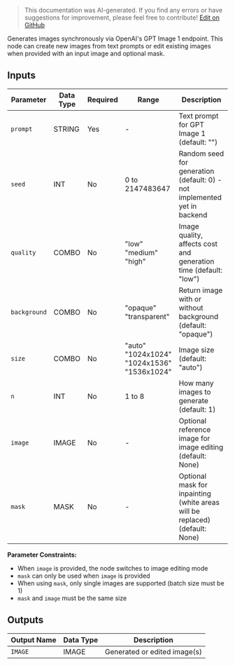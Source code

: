 > This documentation was AI-generated. If you find any errors or have suggestions for improvement, please feel free to contribute! [Edit on GitHub](https://github.com/Comfy-Org/embedded-docs/blob/main/comfyui_embedded_docs/docs/OpenAIGPTImage1/en.md)

Generates images synchronously via OpenAI's GPT Image 1 endpoint. This node can create new images from text prompts or edit existing images when provided with an input image and optional mask.

## Inputs

| Parameter | Data Type | Required | Range | Description |
|-----------|-----------|----------|-------|-------------|
| `prompt` | STRING | Yes | - | Text prompt for GPT Image 1 (default: "") |
| `seed` | INT | No | 0 to 2147483647 | Random seed for generation (default: 0) - not implemented yet in backend |
| `quality` | COMBO | No | "low"<br>"medium"<br>"high" | Image quality, affects cost and generation time (default: "low") |
| `background` | COMBO | No | "opaque"<br>"transparent" | Return image with or without background (default: "opaque") |
| `size` | COMBO | No | "auto"<br>"1024x1024"<br>"1024x1536"<br>"1536x1024" | Image size (default: "auto") |
| `n` | INT | No | 1 to 8 | How many images to generate (default: 1) |
| `image` | IMAGE | No | - | Optional reference image for image editing (default: None) |
| `mask` | MASK | No | - | Optional mask for inpainting (white areas will be replaced) (default: None) |

**Parameter Constraints:**

- When `image` is provided, the node switches to image editing mode
- `mask` can only be used when `image` is provided
- When using `mask`, only single images are supported (batch size must be 1)
- `mask` and `image` must be the same size

## Outputs

| Output Name | Data Type | Description |
|-------------|-----------|-------------|
| `IMAGE` | IMAGE | Generated or edited image(s) |
